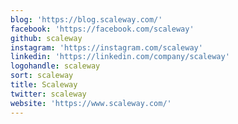```yaml
---
blog: 'https://blog.scaleway.com/'
facebook: 'https://facebook.com/scaleway'
github: scaleway
instagram: 'https://instagram.com/scaleway'
linkedin: 'https://linkedin.com/company/scaleway'
logohandle: scaleway
sort: scaleway
title: Scaleway
twitter: scaleway
website: 'https://www.scaleway.com/'
---
```

